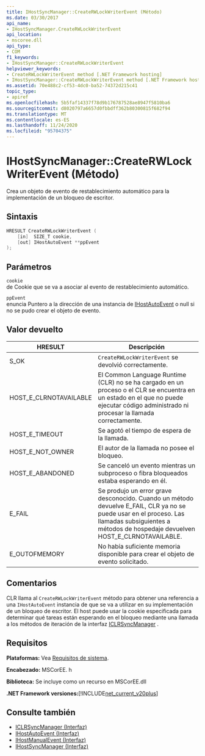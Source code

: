 ```yaml
---
title: IHostSyncManager::CreateRWLockWriterEvent (Método)
ms.date: 03/30/2017
api_name:
- IHostSyncManager.CreateRWLockWriterEvent
api_location:
- mscoree.dll
api_type:
- COM
f1_keywords:
- IHostSyncManager::CreateRWLockWriterEvent
helpviewer_keywords:
- CreateRWLockWriterEvent method [.NET Framework hosting]
- IHostSyncManager::CreateRWLockWriterEvent method [.NET Framework hosting]
ms.assetid: 70e488c2-cf53-4dc0-ba52-74372d215c41
topic_type:
- apiref
ms.openlocfilehash: 5b5faf14337f78d9b176787528ae8947f5810ba6
ms.sourcegitcommit: d8020797a6657d0fbbdff362b80300815f682f94
ms.translationtype: MT
ms.contentlocale: es-ES
ms.lasthandoff: 11/24/2020
ms.locfileid: "95704375"
---
```

# <a name="ihostsyncmanagercreaterwlockwriterevent-method"></a>IHostSyncManager::CreateRWLockWriterEvent (Método)

Crea un objeto de evento de restablecimiento automático para la implementación de un bloqueo de escritor.  
  
## <a name="syntax"></a>Sintaxis  
  
```cpp  
HRESULT CreateRWLockWriterEvent (  
    [in]  SIZE_T cookie,  
    [out] IHostAutoEvent **ppEvent  
);  
```  
  
## <a name="parameters"></a>Parámetros  

 `cookie`  
 de Cookie que se va a asociar al evento de restablecimiento automático.  
  
 `ppEvent`  
 enuncia Puntero a la dirección de una instancia de [IHostAutoEvent](ihostautoevent-interface.md) o null si no se pudo crear el objeto de evento.  
  
## <a name="return-value"></a>Valor devuelto  
  
|HRESULT|Descripción|  
|-------------|-----------------|  
|S_OK|`CreateRWLockWriterEvent` se devolvió correctamente.|  
|HOST_E_CLRNOTAVAILABLE|El Common Language Runtime (CLR) no se ha cargado en un proceso o el CLR se encuentra en un estado en el que no puede ejecutar código administrado ni procesar la llamada correctamente.|  
|HOST_E_TIMEOUT|Se agotó el tiempo de espera de la llamada.|  
|HOST_E_NOT_OWNER|El autor de la llamada no posee el bloqueo.|  
|HOST_E_ABANDONED|Se canceló un evento mientras un subproceso o fibra bloqueados estaba esperando en él.|  
|E_FAIL|Se produjo un error grave desconocido. Cuando un método devuelve E_FAIL, CLR ya no se puede usar en el proceso. Las llamadas subsiguientes a métodos de hospedaje devuelven HOST_E_CLRNOTAVAILABLE.|  
|E_OUTOFMEMORY|No había suficiente memoria disponible para crear el objeto de evento solicitado.|  
  
## <a name="remarks"></a>Comentarios  

 CLR llama al `CreateRWLockWriterEvent` método para obtener una referencia a una `IHostAutoEvent` instancia de que se va a utilizar en su implementación de un bloqueo de escritor. El host puede usar la cookie especificada para determinar qué tareas están esperando en el bloqueo mediante una llamada a los métodos de iteración de la interfaz [ICLRSyncManager](iclrsyncmanager-interface.md) .  
  
## <a name="requirements"></a>Requisitos  

 **Plataformas:** Vea [Requisitos de sistema](../../get-started/system-requirements.md).  
  
 **Encabezado:** MSCorEE. h  
  
 **Biblioteca:** Se incluye como un recurso en MSCorEE.dll  
  
 **.NET Framework versiones:**[!INCLUDE[net_current_v20plus](../../../../includes/net-current-v20plus-md.md)]  
  
## <a name="see-also"></a>Consulte también

- [ICLRSyncManager (Interfaz)](iclrsyncmanager-interface.md)
- [IHostAutoEvent (Interfaz)](ihostautoevent-interface.md)
- [IHostManualEvent (Interfaz)](ihostmanualevent-interface.md)
- [IHostSyncManager (Interfaz)](ihostsyncmanager-interface.md)
